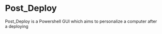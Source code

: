 # Post_Deploy
Post_Deploy is a Powershell GUI which aims to personalize a computer after a deploying 
